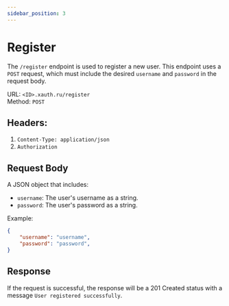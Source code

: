 ```yaml
---
sidebar_position: 3
---
```

# Register

The `/register` endpoint is used to register a new user. This endpoint uses a `POST` request, which must include the desired `username` and `password` in the request body.

URL: `<ID>.xauth.ru/register`<br/>
Method: `POST`<br/>

## Headers: 
1. `Content-Type: application/json`
2. `Authorization`

## Request Body
A JSON object that includes:

- `username`: The user's username as a string.
- `password`: The user's password as a string.

Example:

```json
{
    "username": "username",
    "password": "password",
}
```

## Response

If the request is successful, the response will be a 201 Created status with a message `User registered successfully`.
